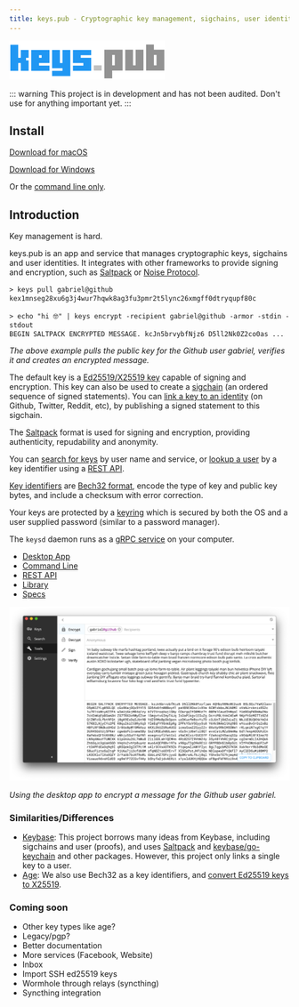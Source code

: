 ```yaml
---
title: keys.pub - Cryptographic key management, sigchains, user identities, signing, encryption
---
```


<img src="./logo.png" width="280"/>

::: warning
This project is in development and has not been audited. Don't use for anything important yet.
:::

## Install

[Download for macOS](https://github.com/keys-pub/app/releases/download/v0.0.28/Keys-0.0.28.dmg)

[Download for Windows](https://github.com/keys-pub/app/releases/download/v0.0.28/Keys-0.0.28.msi)

Or the [command line only](/docs/cli/install.md).

## Introduction

Key management is hard.

keys.pub is an app and service that manages cryptographic keys, sigchains and user identities. It integrates with other frameworks to provide signing and encryption, such as [Saltpack](https://saltpack.org) or [Noise Protocol](https://noiseprotocol.org/).

```shell
> keys pull gabriel@github
kex1mnseg28xu6g3j4wur7hqwk8ag3fu3pmr2t5lync26xmgff0dtryqupf80c

> echo "hi 🤓" | keys encrypt -recipient gabriel@github -armor -stdin -stdout
BEGIN SALTPACK ENCRYPTED MESSAGE. kcJn5brvybfNjz6 D5ll2Nk0Z2co0as ...
```

_The above example pulls the public key for the Github user gabriel, verifies it and creates an encrypted message._

The default key is a [Ed25519/X25519 key](/docs/specs/keys.md) capable of signing and encryption.
This key can also be used to create a [sigchain](/docs/specs/sigchain.md) (an ordered sequence of signed statements).
You can [link a key to an identity](/docs/specs/user.md) (on Github, Twitter, Reddit, etc), by publishing a signed statement to this sigchain.

The [Saltpack](https://saltpack.org) format is used for signing and encryption, providing authenticity, repudability and anonymity.

You can [search for keys](/docs/restapi/user.md#get-user-search) by user name and service, or [lookup a user](/docs/restapi/user.md#get-user-kid) by a key identifier using a [REST API](/docs/restapi/).

[Key identifiers](/docs/specs/kid.md) are [Bech32 format](https://github.com/bitcoin/bips/blob/master/bip-0173.mediawiki), encode the type of key and public key bytes, and include a checksum with error correction.

Your keys are protected by a [keyring](/docs/specs/keyring.md) which is secured by both the OS and a user supplied password (similar to a password manager).

The `keysd` daemon runs as a [gRPC service](/docs/specs/service.md) on your computer.

- [Desktop App](/docs/desktop/install.md)
- [Command Line](/docs/cli-index.md)
- [REST API](/docs/restapi-index.md)
- [Library](/docs/lib-index.md)
- [Specs](/docs/specs-index.md)

<img src="./app.png"/>

_Using the desktop app to encrypt a message for the Github user gabriel._

### Similarities/Differences

- [Keybase](https://keybase.io): This project borrows many ideas from Keybase, including sigchains and user (proofs), and uses [Saltpack](https://saltpack.org) and [keybase/go-keychain](https://github.com/keybase/go-keychain) and other packages.
  However, this project only links a single key to a user.
- [Age](https://github.com/FiloSottile/age): We also use Bech32 as a key identifiers, and [convert Ed25519 keys to X25519](https://blog.filippo.io/using-ed25519-keys-for-encryption/).

### Coming soon

- Other key types like age?
- Legacy/pgp?
- Better documentation
- More services (Facebook, Website)
- Inbox
- Import SSH ed25519 keys
- Wormhole through relays (syncthing)
- Syncthing integration
